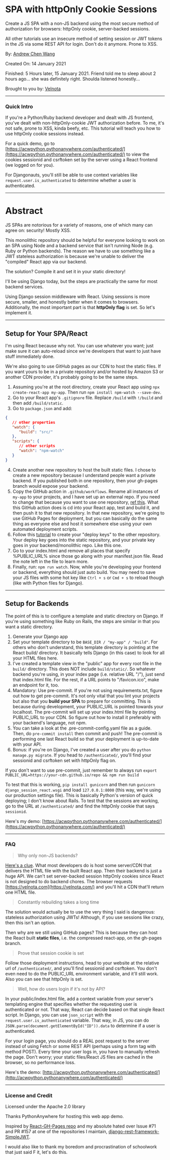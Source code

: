 # SPA with httpOnly Cookie Sessions

Create a JS SPA with a non-JS backend using the most secure
method of authorization for browsers: httpOnly cookie, 
server-backed sessions.

All other tutorials use an insecure method of setting session
or JWT tokens in the JS via some REST API for login. Don't
do it anymore. Prone to XSS.

By: [Andrew Chen Wang](https://github.com/Andrew-Chen-Wang)

Created On: 14 January 2021

Finished: 5 Hours later, 15 January 2021. Friend told me to sleep about 2 hours ago... she was definitely right. Shoulda listened honestly...

Brought to you by: [Velnota](https://velnota.com/)

---
### Quick Intro

If you're a Python/Ruby backend developer and dealt with JS frontend,
you've dealt with non-httpOnly-cookie JWT authorization before.
To me, it's not safe, prone to XSS, kinda beefy, etc. This tutorial will teach
you how to use httpOnly cookie sessions instead.

For a quick demo, go to [https://acwpython.pythonanywhere.com/authenticated/](https://acwpython.pythonanywhere.com/authenticated/)
to view the cookies sessionid and csrftoken set by the server using
a React frontend (we logged on for you).

For Djangonauts, you'll still be able to use context variables
like `request.user.is_authenticated` to determine whether a user
is authenticated.

---
# Abstract

JS SPAs are notorious for a variety of reasons,
one of which many can agree on: security! Mostly XSS.

This monolithic repository should be helpful for everyone looking
to work on an SPA using Node and a backend service
that isn't running Node (e.g. Ruby or Python backends).
The reason we have to use something like a JWT
stateless authorization is because we're unable to
deliver the "compiled" React app via our backend.

The solution? Compile it and set it in your static directory!

I'll be using Django today, but the steps are practically the
same for most backend services.

Using Django session middleware with React.
Using sessions is more secure, smaller, and
honestly better when it comes to browsers.
Additionally, the most important part is that
**httpOnly flag** is set. So let's implement it.

---
## Setup for Your SPA/React

I'm using React because why not. You can use whatever you want;
just make sure it can auto-reload since we're developers that
want to just have stuff immediately done.

We're also going to use GitHub pages as our CDN to host the static files.
If you want yours to be in a private repository and/or hosted
by Amazon S3 or another CDN provider, it's probably going to be
the same steps.

1. Assuming you're at the root directory, 
   create your React app using `npx create-react-app my-app`.
   Then run `npm install npm-watch --save-dev`.
2. Go to your React app's `.gitignore` file. Replace `/build`
   with `!/build` and then add `/build/static`.
3. Go to `package.json` and add:
   
```json
{
   // other properties
   "watch": {
      "build": "src/"
   },
   "scripts": {
      // other scripts
      "watch": "npm-watch"
   }
}
```

4. Create another new repository to host the built static files.
   I chose to create a new repository because I understand people
   want a private backend. If you published both in one repository,
   then your gh-pages branch would expose your backend.
5. Copy the GitHub action in `.github/workflows`. Rename all instances of
   `my-app` to your projects, and I have set up an external repo. If you
   need to change that because you want to use one repository,
   [ref this](https://github.com/peaceiris/actions-gh-pages#%EF%B8%8F-deploy-to-external-repository-external_repository).
   What this GitHub action does is cd into 
   your React app, test and build it, and then push
   it to that new repository. In that new repository, we're going
   to use GitHub Pages for deployment, but you can basically
   do the same thing as everyone else and host it somewhere
   else using your own automated deployment scripts.
6. Follow this [tutorial](https://github.com/peaceiris/actions-gh-pages#%EF%B8%8F-create-ssh-deploy-key)
   to create your "deploy keys" to the other repository. Your deploy
   key goes into the static repository, and your private key goes in your
   backend/monolithic repo. Like this one.
7. Go to your index.html and remove all places that specify %PUBLIC_URL%
   since those go along with your manifest.json file. Read the note
   left in the file to learn more.
8. Finally, run: `npm run watch`. Now, while you're developing your 
   frontend or backend, everything should just auto build. You may 
   need to save your JS files with some hot key like `Ctrl + s` or 
   `Cmd + s` to reload though (like with Python files for Django).

---
## Setup for Backends

The point of this is to configure a template and static directory
on Django. If you're using something like Ruby on Rails, the
steps are similar in that you want a static directory.

1. Generate your Django app
2. Set your template directory to be `BASE_DIR / "my-app" / "build"`.
   For others who don't understand, this template directory is pointing
   at the React build/ directory. It basically tells Django (in this case)
   to look for all your HTML files here.
3. I've created a template view in the "public" app for every root file in the 
   `build/` directory. This does NOT include `build/static/`. So whatever 
   backend you're using, in your index page (i.e. relative URL "/"), just 
   send that index.html file. For the rest, if a URL points to "/favicon.ico",
   make an endpoint for it, too.
4. Mandatory: Use pre-commit. If you're not using requirements.txt, figure
   out how to get pre-commit. It's not only vital that you lint your projects
   but also that you **build your SPA** to prepare for committing. This is because
   during development, your PUBLIC_URL is pointed towards your localhost. The pre-commit
   will set up your index.html file by pointing PUBLIC_URL to your CDN. So figure
   out how to install it preferably with your backend's language, not npm.
5. You can take a look at the .pre-commit-config.yaml file as a guide. Then, 
   do `pre-commit install` then commit and push! The pre-commit is
   performing one last React build so that your deployment is
   up-to-date with your API.
6. Bonus: if you're on Django, I've created a user after you do
   `python manage.py migrate`. If you head to `/authenticated/`, you'll find your
   sessionid and csrftoken set with httpOnly flag on.
   
If you don't want to use pre-commit, just remember to always
run `export PUBLIC_URL=https://your-cdn.github.io/repo && npm run build`

To test that this is working, `pip install gunicorn`
and then run `gunicorn django_session_react.wsgi` and load `127.0.0.1:8000`
(this way, we're using our production settings file).
This is basically Python's version of quick deploying; I don't know about Rails.
To test that the sessions are working, go to the URL at `/authenticated/`
and find the httpOnly cookie that says `sessionid`.

Here's my demo: [https://acwpython.pythonanywhere.com/authenticated/](https://acwpython.pythonanywhere.com/authenticated/)

---
### FAQ

> Why only non-JS backends?

[Here's a clue](https://reactjs.org/docs/create-a-new-react-app.html#nextjs).
What most developers do is host some server/CDN that
delivers the HTML file with the built React app.
Then their backend is just a huge API. We can't set server-backed
session httpOnly cookies since React is not designed to do backend
chores. The browser requests [https://velnota.com](https://velnota.com/)
and you'll hit a CDN that'll return one HTML file.

> Constantly rebuilding takes a long time

The solution would actually be to use the very thing I said is dangerous:
stateless authorization using JWTs! Although, if you use sessions like
crazy, then this isn't an option.

Then why are we still using GitHub pages? This is because they can host
the React built **static files**, i.e. the compressed react-app, on the
gh-pages branch.

> Prove that session cookie is set

Follow those deployment instructions, head to your website at the relative
url of `/authenticated/`, and you'll find sessionid and csrftoken.
You don't even need to do the PUBLIC_URL environment variable,
and it'll still work. Also you can see that httpOnly is set.

> Well, how do users login if it's not by API?

In your public/index.html file, add a context variable from
your server's templating engine that specifies whether the
requesting user is authenticated or not. That way, React
can decide based on that single React script. In Django,
you can use `json_script` with the `request.user.is_authenticated`
variable. That way, in JS, you can do
`JSON.parse(document.getElementById("ID")).data` to determine
if a user is authenticated.

For your login page, you should do a REAL post request to
the server instead of using Fetch or some REST API (perhaps
using a form tag with method POST).
Every time your user logs in, you have to manually refresh the
page. Don't worry; your static files/React JS files are
cached in the browser, so no performance loss.

Here's the demo: [http://acwpython.pythonanywhere.com/authenticated/](http://acwpython.pythonanywhere.com/authenticated/)

---
### License and Credit

Licensed under the Apache 2.0 library

Thanks PythonAnywhere for hosting this web app demo.

Inspired by [React-GH-Pages repo](https://github.com/gitname/react-gh-pages)
and my absolute hated over Issue #71 and PR #157 at one of the
repositories I maintain,
[django-rest-framework-SimpleJWT](https://github.com/SimpleJWT/django-rest-framework-simplejwt).

I would also like to thank my boredom and procrastination of
schoolwork that just said F it, let's do this.